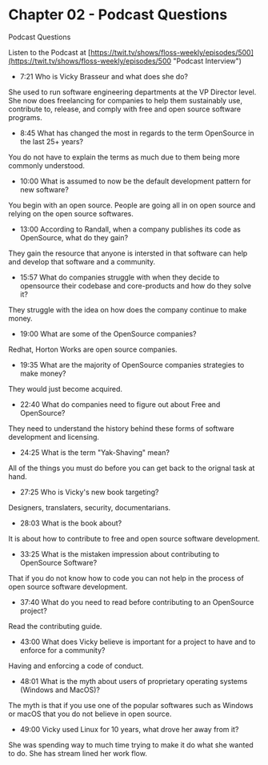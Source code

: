 # Chapter 02 - Podcast Questions

Podcast Questions

Listen to the Podcast at [https://twit.tv/shows/floss-weekly/episodes/500](https://twit.tv/shows/floss-weekly/episodes/500 "Podcast Interview")

* 7:21 Who is Vicky Brasseur and what does she do?

She used to run software engineering departments at the VP Director level. She now does freelancing for companies to help them sustainably use, contribute to, release, and comply with free and open source software programs.

* 8:45 What has changed the most in regards to 
the term OpenSource in the last 25+ years?

You do not have to explain the terms as much due to them being more commonly understood.

* 10:00 What is assumed to now be the default development pattern for new software?

You begin with an open source. People are going all in on open source and relying on the open source softwares.

* 13:00 According to Randall, when a company publishes its code as OpenSource, what do they gain?

They gain the resource that anyone is intersted in that software can help and develop that software and a community.

* 15:57 What do companies struggle with when they decide to opensource their codebase and core-products and how do they solve it?

They struggle with the idea on how does the company continue to make money.

* 19:00 What are some of the OpenSource companies?

Redhat, Horton Works are open source companies.

* 19:35 What are the majority of OpenSource companies strategies to make money?

They would just become acquired.

* 22:40 What do companies need to figure out about Free and OpenSource?

They need to understand the history behind these forms of software development and licensing.

* 24:25 What is the term "Yak-Shaving" mean?

All of the things you must do before you can get back to the orignal task at hand.

* 27:25 Who is Vicky's new book targeting?

Designers, translaters, security, documentarians.

* 28:03 What is the book about?

It is about how to contribute to free and open source software development.

* 33:25 What is the mistaken impression about contributing to OpenSource Software?

That if you do not know how to code you can not help in the process of open source software development.

* 37:40 What do you need to read before contributing to an OpenSource project?

Read the contributing guide.

* 43:00 What does Vicky believe is important for a project to have and to enforce for a community?

Having and enforcing a code of conduct.

* 48:01 What is the myth about users of proprietary operating systems (Windows and MacOS)?

The myth is that if you use one of the popular softwares such as Windows or macOS that you do not believe in open source.

* 49:00 Vicky used Linux for 10 years, what drove her away from it?

She was spending way to much time trying to make it do what she wanted to do. She has stream lined her work flow.